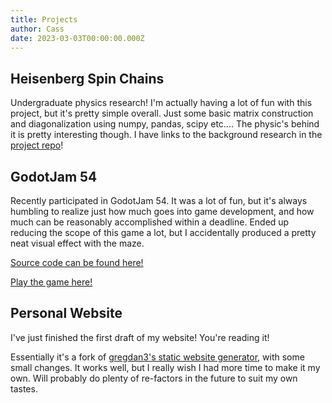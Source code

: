 ```yaml
---
title: Projects
author: Cass
date: 2023-03-03T00:00:00.000Z
---
```

## Heisenberg Spin Chains
Undergraduate physics research!
I'm actually having a lot of fun with this project, but it's pretty simple overall.
Just some basic matrix construction and diagonalization using numpy, pandas, scipy etc....
The physic's behind it is pretty interesting though.
I have links to the background research in the [project repo](https://github.com/Coaltar/HeisenbergSpinChains)!


## GodotJam 54
Recently participated in GodotJam 54. It was a lot of fun, but it's always humbling to realize just how much goes into game development, and how much can be reasonably accomplished within a deadline.
Ended up reducing the scope of this game a lot, but I accidentally produced a pretty neat visual effect with the maze.

[Source code can be found here!](https://github.com/Coaltar/GodotJam54)

[Play the game here!](https://coaltar.itch.io/curse-of-malbouros)


## Personal Website
I've just finished the first draft of my website! You're reading it!

Essentially it's a fork of [gregdan3's static website generator](https://github.com/gregdan3/gregdan3.github.io ), with some small changes.
It works well, but I really wish I had more time to make it my own.
Will probably do plenty of re-factors in the future to suit my own tastes.













